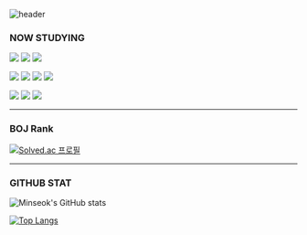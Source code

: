 ![header](https://capsule-render.vercel.app/api?type=soft&color=auto&height=300&section=header&text=Minseok%20Kim&fontSize=90)


### NOW STUDYING

![](https://img.shields.io/badge/Java-ED8B00?style=for-the-badge&logo=openjdk&logoColor=white)
![](https://img.shields.io/badge/Spring-6DB33F?style=for-the-badge&logo=spring&logoColor=white)
![](https://img.shields.io/badge/Hibernate-59666C?style=for-the-badge&logo=Hibernate&logoColor=white)


![](https://img.shields.io/badge/MySQL-005C84?style=for-the-badge&logo=mysql&logoColor=white)
![](https://img.shields.io/badge/docker-%230db7ed.svg?style=for-the-badge&logo=docker&logoColor=white)
![](https://img.shields.io/badge/Postman-FF6C37?style=for-the-badge&logo=postman&logoColor=white)
![](https://img.shields.io/badge/Amazon_AWS-232F3E?style=for-the-badge&logo=amazon-aws&logoColor=white)

![](https://img.shields.io/badge/Linux-FCC624?style=for-the-badge&logo=linux&logoColor=black)
![](https://img.shields.io/badge/C-00599C?style=for-the-badge&logo=c&logoColor=white)
![](https://img.shields.io/badge/Django-092E20?style=for-the-badge&logo=django&logoColor=white)

--- 
### BOJ Rank
[![Solved.ac
프로필](http://mazassumnida.wtf/api/v2/generate_badge?boj=dudonban)](https://solved.ac/profile/dudonban)

--- 

### GITHUB STAT

![Minseok's GitHub stats](https://github-readme-stats.vercel.app/api?username=msk226&show=reviews,discussions_started,discussions_answered,prs_merged,prs_merged_percentage)

[![Top Langs](https://github-readme-stats.vercel.app/api/top-langs/?username=msk226)](https://github.com/anuraghazra/github-readme-stats)
